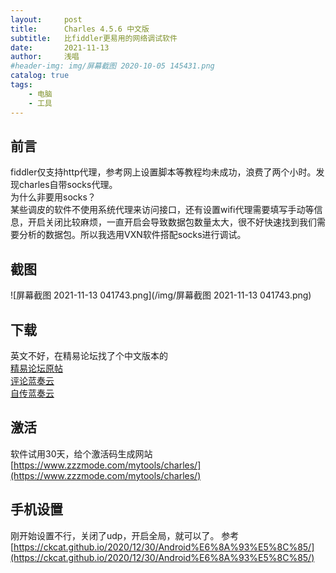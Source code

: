 ```yaml
---
layout:     post
title:      Charles 4.5.6 中文版
subtitle:   比fiddler更易用的网络调试软件
date:       2021-11-13
author:     浅唱
#header-img: img/屏幕截图 2020-10-05 145431.png
catalog: true
tags:
    - 电脑
    - 工具
---
```



## 前言

fiddler仅支持http代理，参考网上设置脚本等教程均未成功，浪费了两个小时。发现charles自带socks代理。  
为什么非要用socks？  
某些调皮的软件不使用系统代理来访问接口，还有设置wifi代理需要填写手动等信息，开启关闭比较麻烦，一直开启会导致数据包数量太大，很不好快速找到我们需要分析的数据包。所以我选用VXN软件搭配socks进行调试。

## 截图

![屏幕截图 2021-11-13 041743.png](/img/屏幕截图 2021-11-13 041743.png)

## 下载

英文不好，在精易论坛找了个中文版本的  
[精易论坛原帖](https://bbs.125.la/thread-14624075-1-1.html)  
[评论蓝奏云](https://www.lanzoui.com/iGPdlgxvbkb)  
[自传蓝奏云](https://wwx.lanzoui.com/ipeOkwg0zyh)

## 激活 

软件试用30天，给个激活码生成网站[https://www.zzzmode.com/mytools/charles/](https://www.zzzmode.com/mytools/charles/)

## 手机设置

刚开始设置不行，关闭了udp，开启全局，就可以了。
参考[https://ckcat.github.io/2020/12/30/Android%E6%8A%93%E5%8C%85/](https://ckcat.github.io/2020/12/30/Android%E6%8A%93%E5%8C%85/)
